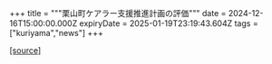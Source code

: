 +++
title = """栗山町ケアラー支援推進計画の評価"""
date = 2024-12-16T15:00:00.000Z
expiryDate = 2025-01-19T23:19:43.604Z
tags = ["kuriyama","news"]
+++


[[source]](https://www.town.kuriyama.hokkaido.jp/soshiki/43/18124.html)
